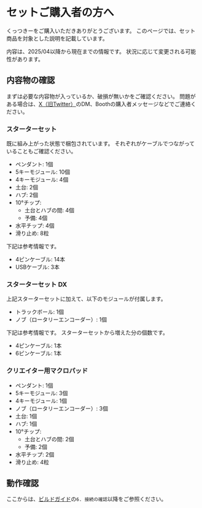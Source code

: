 # セットご購入者の方へ

くっつきーをご購入いただきありがとうございます。
このページでは、セット商品を対象とした説明を記載しています。

内容は、2025/04以降から現在までの情報です。
状況に応じて変更される可能性があります。

## 内容物の確認

まずは必要な内容物が入っているか、破損が無いかをご確認ください。
問題がある場合は、[X（旧Twitter）](https://x.com/cue2keys)のDM、Boothの購入者メッセージなどでご連絡ください。

### スターターセット

既に組み上がった状態で梱包されています。
それぞれがケーブルでつながっていることもご確認ください。

- ペンダント: 1個
- 5キーモジュール: 10個
- 4キーモジュール: 4個
- 土台: 2個
- ハブ: 2個
- 10°チップ: 
    - 土台とハブの間: 4個
    - 予備: 4個
- 水平チップ: 4個
- 滑り止め: 8粒

下記は参考情報です。

- 4ピンケーブル: 14本
- USBケーブル: 3本

### スターターセット DX

上記スターターセットに加えて、以下のモジュールが付属します。

- トラックボール: 1個
- ノブ（ロータリーエンコーダー）: 1個

下記は参考情報です。
スターターセットから増えた分の個数です。

- 4ピンケーブル: 1本
- 6ピンケーブル: 1本

### クリエイター用マクロパッド

- ペンダント: 1個
- 5キーモジュール: 3個
- 4キーモジュール: 1個
- ノブ（ロータリーエンコーダー）: 3個
- 土台: 1個
- ハブ: 1個
- 10°チップ: 
    - 土台とハブの間: 2個
    - 予備: 2個
- 水平チップ: 2個
- 滑り止め: 4粒

## 動作確認

ここからは、[ビルドガイド](./build_guide.md)の`6. 接続の確認`以降をご参照ください。
